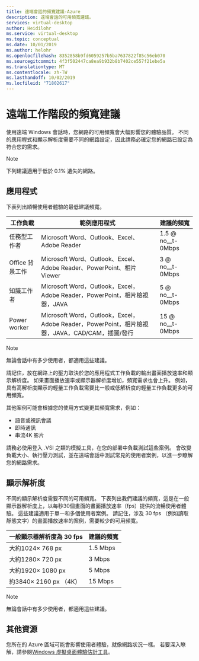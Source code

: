 ```yaml
---
title: 遠端會話的頻寬建議-Azure
description: 遠端會話的可用頻寬建議。
services: virtual-desktop
author: Heidilohr
ms.service: virtual-desktop
ms.topic: conceptual
ms.date: 10/01/2019
ms.author: helohr
ms.openlocfilehash: 8352858b9fd6059257b5ba7637822f85c56eb070
ms.sourcegitcommit: 4f3f502447ca8ea9b932b8b7402ce557f21ebe5a
ms.translationtype: MT
ms.contentlocale: zh-TW
ms.lasthandoff: 10/02/2019
ms.locfileid: "71802617"
---
```

# <a name="bandwidth-recommendations-for-remote-sessions"></a>遠端工作階段的頻寬建議

使用遠端 Windows 會話時，您網路的可用頻寬會大幅影響您的體驗品質。 不同的應用程式和顯示解析度需要不同的網路設定，因此請務必確定您的網路已設定為符合您的需求。

>[!NOTE]
>下列建議適用于低於 0.1% 遺失的網路。

## <a name="applications"></a>應用程式

下表列出順暢使用者體驗的最低建議頻寬。 

|工作負載        |範例應用程式                                                                                           |建議的頻寬|
|----------------|--------------------------------------------------------------------------------------------------------------|---------------------|
|任務型工作者     |Microsoft Word、Outlook、Excel、Adobe Reader                                                                  |1.5 @ no__t-0Mbps        |
|Office 背景工作   |Microsoft Word、Outlook、Excel、Adobe Reader、PowerPoint、相片 Viewer                                        |3 @ no__t-0Mbps          |
|知識工作者|Microsoft Word，Outlook，Excel，Adobe Reader，PowerPoint，相片檢視器，JAVA                                  |5 @ no__t-0Mbps          |
|Power worker    |Microsoft Word，Outlook，Excel，Adobe Reader，PowerPoint，相片檢視器，JAVA，CAD/CAM，插圖/發行|15 @ no__t-0Mbps         |

>[!NOTE]
>無論會話中有多少使用者，都適用這些建議。

請記住，放在網路上的壓力取決於您的應用程式工作負載的輸出畫面播放速率和顯示解析度。 如果畫面播放速率或顯示器解析度增加，頻寬需求也會上升。 例如，具有高解析度顯示的輕量工作負載需要比一般或低解析度的輕量工作負載更多的可用頻寬。

其他案例可能會根據您的使用方式變更其頻寬需求，例如：

- 語音或視訊會議
- 即時通訊
- 串流4K 影片

請務必使用登入 .VSI 之類的模擬工具，在您的部署中負載測試這些案例。 會改變負載大小、執行壓力測試，並在遠端會話中測試常見的使用者案例，以進一步瞭解您的網路需求。 

## <a name="display-resolutions"></a>顯示解析度

不同的顯示解析度需要不同的可用頻寬。 下表列出我們建議的頻寬，這是在一般顯示器解析度上，以每秒30個畫面的畫面播放速率（fps）提供的流暢使用者體驗。 這些建議適用于單一和多個使用者案例。 請記住，涉及 30 fps （例如讀取靜態文字）的畫面播放速率的案例，需要較少的可用頻寬。 

|一般顯示器解析度為 30 fps    |建議的頻寬|
|-----------------------------------------|---------------------|
|大約1024× 768 px                      |1.5 Mbps             |
|大約1280× 720 px                      |3 Mbps               |
|大約1920× 1080 px                     |5 Mbps               |
|約3840× 2160 px （4K）                |15 Mbps              |

>[!NOTE]
>無論會話中有多少使用者，都適用這些建議。

## <a name="additional-resources"></a>其他資源

您所在的 Azure 區域可能會影響使用者體驗，就像網路狀況一樣。 若要深入瞭解，請參閱[Windows 虛擬桌面體驗估計工具](https://azure.microsoft.com/services/virtual-desktop/assessment/)。
